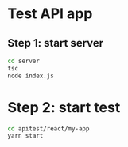 # Test API app
## Step 1: start server
```bash
cd server
tsc
node index.js
```

# Step 2: start test
```bash
cd apitest/react/my-app
yarn start
```

